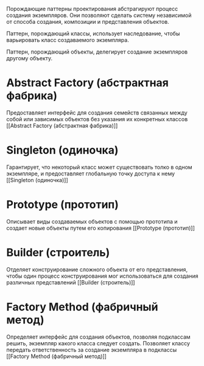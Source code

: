 Порождающие паттерны проектирования абстрагируют процесс создания экземпляров. Они позволяют сделать систему независимой от способа создания, композиции и представления объектов.

Паттерн, порождающий классы, использует наследование, чтобы варьировать класс создаваемого экземпляра.

Паттерн, порождающий объекты, делегирует создание экземпляров другому объекту.

# Abstract Factory (абстрактная фабрика)
Предоставляет интерфейс для создания семейств связанных между собой или зависимых объектов без указания их конкретных классов
[[Abstract Factory (абстрактная фабрика)]]
# Singleton (одиночка)

Гарантирует, что некоторый класс может существовать толко в одном экземпляре, и предоставляет глобальную точку доступа к нему
[[Singleton (одиночка)]]
# Prototype (прототип)
Описывает виды создаваемых объектов с помощью прототипа и создает новые объекты путем его копирования
[[Prototype (прототип)]]
# Builder (строитель)
Отделяет конструирование сложного объекта от его представления, чтобы один процесс конструирования мог использоваться для создания различных представлений
[[Builder (строитель)]]
# Factory Method (фабричный метод)
Определяет интерфейс для создания объектов, позволяя подклассам решить, экземпляр какого класса следует создать. Позволяет классу передать ответственность за создание экземпляра в подклассы
[[Factory Method (фабричный метод)]]